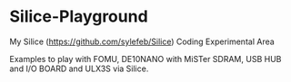 # Silice-Playground
My Silice (https://github.com/sylefeb/Silice) Coding Experimental Area

Examples to play with FOMU, DE10NANO with MiSTer SDRAM, USB HUB and I/O BOARD and ULX3S via Silice.
